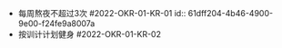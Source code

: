 - 每周熬夜不超过3次 #2022-OKR-01-KR-01
  id:: 61dff204-4b46-4900-9e00-f24fe9a8007a
- 按训计计划健身 #2022-OKR-01-KR-02